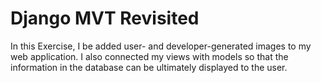 # Django MVT Revisited

 In this Exercise, I be added user- and developer-generated images to my web application. I also connected my views with models so that the information in the database can be ultimately displayed to the user.